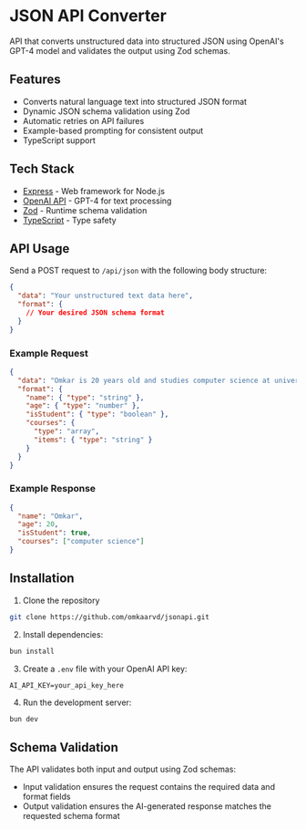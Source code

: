 # JSON API Converter

API that converts unstructured data into structured JSON using OpenAI's GPT-4 model and validates the output using Zod schemas.

## Features

- Converts natural language text into structured JSON format
- Dynamic JSON schema validation using Zod
- Automatic retries on API failures
- Example-based prompting for consistent output
- TypeScript support

## Tech Stack

- [Express](https://expressjs.com/) - Web framework for Node.js
- [OpenAI API](https://platform.openai.com/) - GPT-4 for text processing
- [Zod](https://zod.dev/) - Runtime schema validation
- [TypeScript](https://www.typescriptlang.org/) - Type safety

## API Usage

Send a POST request to `/api/json` with the following body structure:

```json
{
  "data": "Your unstructured text data here",
  "format": {
    // Your desired JSON schema format
  }
}
```

### Example Request

```json
{
  "data": "Omkar is 20 years old and studies computer science at university",
  "format": {
    "name": { "type": "string" },
    "age": { "type": "number" },
    "isStudent": { "type": "boolean" },
    "courses": {
      "type": "array",
      "items": { "type": "string" }
    }
  }
}
```

### Example Response

```json
{
  "name": "Omkar",
  "age": 20,
  "isStudent": true,
  "courses": ["computer science"]
}
```

## Installation

1. Clone the repository

```bash
git clone https://github.com/omkaarvd/jsonapi.git
```

2. Install dependencies:

```bash
bun install
```

3. Create a `.env` file with your OpenAI API key:

```
AI_API_KEY=your_api_key_here
```

4. Run the development server:

```bash
bun dev
```

## Schema Validation

The API validates both input and output using Zod schemas:

- Input validation ensures the request contains the required data and format fields
- Output validation ensures the AI-generated response matches the requested schema format
